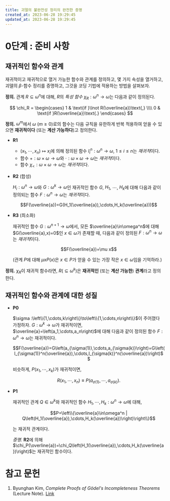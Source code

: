 ```yaml
---
title: 괴델의 불완전성 정리의 완전한 증명
created_at: 2023-06-28 19:29:45
updated_at: 2023-06-28 19:29:45
---
```

# 0단계 : 준비 사항

## 재귀적인 함수와 관계

재귀적이고 재귀적으로 열거 가능한 함수와 관계를 정의하고, 몇 가지 속성을 열거하고, 괴델의 $\beta$-함수 정리를 증명하고, 그것을 코딩 기법에 적용하는 방법을 살펴보자.

**정의.** 관계 $R\subseteq \omega^n$에 대해, $R$의 *특성 함수* $\chi_R : \omega^n \to \omega$는 다음과 같이 정의된다.

$$ \chi_R = \begin{cases}
    1 & \text{if }\lnot R(\overline{a})\text{,} \\\\
    0 & \text{if }R(\overline{a})\text{.}
\end{cases} $$

**정의.** $\omega^m$에서 $\omega$ ($m\geq 0$)로의 함수는 다음 규칙을 유한하게 반복 적용하여 얻을 수 있으면 **재귀적이다** (또는 **계산 가능하다**)고 정의한다.

* **R1**
    * $(x_1,\cdots,x_n)\mapsto x_i$에 의해 정의된 함수 $I_i^n : \omega^n\to\omega$, $1\leq i\leq n$는 *재귀적*이다.
    * 함수 $+:\omega\times\omega\to\omega$와 $\cdot : \omega\times\omega\to\omega$는 *재귀적*이다.
    * 함수 $\chi_< : \omega\times\omega\to\omega$는 *재귀적*이다.
* **R2** (합성)

    $H_i : \omega^n\to\omega$와 $G:\omega^k\to\omega$인 재귀적인 함수 $G$, $H_1$, $\cdots$, $H_k$에 대해 다음과 같이 정의되는 함수 $F:\omega^n\to\omega$는 *재귀적*이다.

    $$F(\overline{a})=G(H_1(\overline{a}),\cdots,H_k(\overline{a}))$$

* **R3** (최소화)

    재귀적인 함수 $G:\omega^{n+1}\to\omega$에서, 모든 $\overline{a}\in\omega^n$에 대해 $G(\overline{a},x)=0$인 $x\in\omega$가 존재할 때, 다음과 같이 정의된 $F:\omega^n\to\omega$는 *재귀적*이다.

    $$F(\overline{a})=\mu x$$

    (관계 $P$에 대해 $\mu x P(x)$은 $x\in P$가 얻을 수 있는 가장 작은 $x\in\omega$임을 기억하라.)

**정의.** $\chi_R$이 재귀적 함수라면, $R(\subseteq\omega^k)$은 **재귀적인** (또는 **계산 가능한**) **관계**라고 정의한다.

## 재귀적인 함수와 관계에 대한 성질

* **P0**

    $\sigma :\left\\{1,\cdots,k\right\\}\to\left\\{1,\cdots,n\right\\}$이 주어졌다 가정하자. $G:\omega^k\to\omega$가 재귀적이면, $\overline{a}=\left(a_1,\cdots,a_n\right)$에 대해 다음과 같이 정의된 함수 $F:\omega^n\to\omega$는 재귀적이다.

    $$F(\overline{a})=G\left(a_{\sigma(1)},\cdots,a_{\sigma(k)}\right)=G\left(I_{\sigma(1)}^n(\overline{a}),\cdots,I_{\sigma(k)}^n(\overline{a})\right)$$

    비슷하게, $P\left(x_1,\cdots,x_k\right)$가 재귀적이면,
    
    $$R\left(x_1,\cdots,x_n\right)\equiv P\left(a_{\sigma(1)},\cdots,a_{\sigma(k)}\right).$$

* **P1**

    재귀적인 관계 $Q\in\omega^k$와 재귀적인 함수 $H_1,\cdots,H_k : \omega^n\to\omega$에 대해, 

    $$P=\left\\{\overline{a}\in\omega^n | Q\left(H_1(\overline{a}),\cdots,H_k(\overline{a})\right)\right\\}$$

    는 재귀적 관계이다.

    *증명.* **R2**에 의해 $\chi_P(\overline{a})=\chi_Q\left(H_1(\overline{a}),\cdots,H_k(\overline{a})\right)$는 재귀적인 함수이다.

# 참고 문헌

1. Byunghan Kim, *Complete Proofs of Gödel's Incompleteness Theorems* (Lecture Note). [Link](https://web.yonsei.ac.kr/bkim/goedel.pdf)
